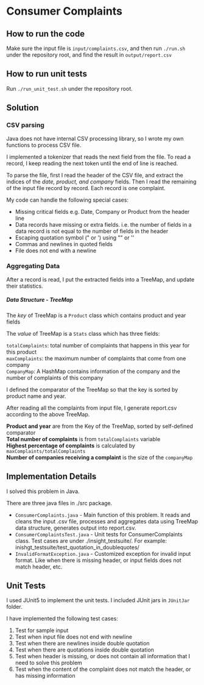 # Consumer Complaints

## How to run the code
Make sure the input file is `input/complaints.csv`, and then run `./run.sh` under the repository root, and find the result in `output/report.csv`    

## How to run unit tests
Run `./run_unit_test.sh` under the repository root.


## Solution

### CSV parsing 
Java does not have internal CSV processing library, so I wrote my own functions to process CSV file. 

I implemented a tokenizer that reads the next field from the file. To read a record, I keep reading the next token until the end of line is reached.  

To parse the file, first I read the header of the CSV file, and extract the indices of the *date, product, and company* fields.
Then I read the remaining of the input file record by record. Each record is one complaint.

My code can handle the following special cases:  
* Missing critical fields e.g. Date, Company or Product from the header line
* Data records have missing or extra fields. i.e. the number of fields in a data record is not equal to the number of fields in the header
* Escaping quotation symbol (" or ') using "" or ''
* Commas and newlines in quoted fields
* File does not end with a newline  

### Aggregating Data

After a record is read, I put the extracted fields into a TreeMap, and update their statistics.

##### Data Structure - TreeMap
The *key* of TreeMap is a `Product` class which contains product and year fields   
 
The *value* of TreeMap is a `Stats` class which has three fields:   

`totalComplaints`: total number of complaints that happens in this year for this product  
`maxComplaints`: the maximum number of complaints that come from one company  
`CompanyMap`: A HashMap contains information of the company and the number of complaints of this company  

I defined the comparator of the TreeMap so that the key is sorted by product name and year.  

After reading all the complaints from input file, I generate report.csv according to the above TreeMap.
  
**Product and year** are from the Key of the TreeMap, sorted by self-defined comparator  
**Total number of complaints** is from `totalComplaints` variable  
**Highest percentage of complaints** is calculated by `maxComplaints/totalComplaints`   
**Number of companies receiving a complaint** is the size of the `companyMap`


## Implementation Details
I solved this problem in Java.   

There are three java files in ./src package.
* `ConsumerComplaints.java` - Main function of this problem. It reads and cleans the input .csv file,  processes and aggregates data using TreeMap data structure, generates output into report.csv.  
* `ConsumerComplaintsTest.java` - Unit tests for ConsumerComplaints class. Test cases are under ./insight_testsuite/. For example: inishgt_testsuite/test_quotation_in_doublequotes/  
* `InvalidFormatException.java` - Customized exception for invalid input format. Like when there is missing header, or input fields does not match header, etc.  
  
## Unit Tests

I used JUnit5 to implement the unit tests. I included JUnit jars in `JUnitJar` folder.

I have implemented the following test cases:
1. Test for sample input
1. Test when input file does not end with newline  
1. Test when there are newlines inside double quotation
1. Test when there are quotations inside double quotation
1. Test when header is missing, or does not contain all information that I need to solve this problem
1. Test when the content of the complaint does not match the header, or has missing information

